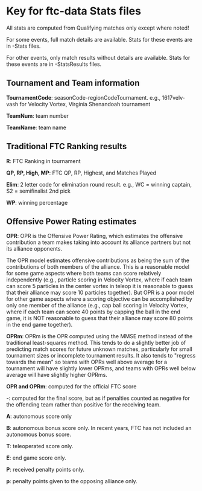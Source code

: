 # Key for ftc-data Stats files

All stats are computed from Qualifying matches only except where noted!

For some events, full match details are available. Stats for these events are in -Stats files.

For other events, only match results without details are available. Stats for these events are in -StatsResults files.

## Tournament and Team information

**TournamentCode**: seasonCode-regionCodeTournament. e.g., 1617velv-vash for Velocity Vortex, Virginia Shenandoah tournament 

**TeamNum**: team number

**TeamName**: team name

## Traditional FTC Ranking results

**R**: FTC Ranking in tournament

**QP, RP, High, MP**: FTC QP, RP, Highest, and Matches Played

**Elim**: 2 letter code for elimination round result. e.g., WC = winning captain, S2 = semifinalist 2nd pick

**WP**: winning percentage

## Offensive Power Rating estimates

**OPR**: OPR is the Offensive Power Rating, which estimates the offensive contribution a team makes taking into account its alliance partners but not its alliance opponents. 

The OPR model estimates offensive contributions as being the sum of the contributions of both members of the alliance. This is a reasonable model for some game aspects where both teams can score relatively independently (e.g., particle scoring in Velocity Vortex, where if each team can score 5 particles in the center vortex in teleop it is reasonable to guess that their alliance may score 10 particles together). But OPR is a poor model for other game aspects where a scoring objective can be accomplished by only one member of the alliance (e.g., cap ball scoring in Velocity Vortex, where if each team can score 40 points by capping the ball in the end game, it is NOT reasonable to guess that their alliance may score 80 points in the end game together).

**OPRm**: OPRm is the OPR computed using the MMSE method instead of the traditional least-squares method. This tends to do a slightly better job of predicting match scores for future unknown matches, particularly for small tournament sizes or incomplete tournament results. It also tends to "regress towards the mean" so teams with OPRs well above average for a tournament will have slightly lower OPRms, and teams with OPRs well below average will have slightly higher OPRms.

**OPR and OPRm**: computed for the official FTC score

**-**: computed for the final score, but as if penalties counted as negative for the offending team rather than positive for the receiving team.

**A**: autonomous score only

**B**: autonomous bonus score only. In recent years, FTC has not included an autonomous bonus score.

**T**: teleoperated score only.

**E**: end game score only.

**P**: received penalty points only.

**p**: penalty points given to the opposing alliance only.


